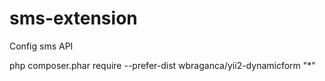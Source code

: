 # sms-extension
Config sms API

php composer.phar require --prefer-dist wbraganca/yii2-dynamicform "*"
